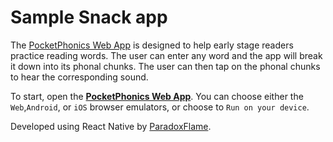 # Sample Snack app

The [PocketPhonics Web App](https://snack.expo.dev/@paradoxflame/pocketphonics) is designed to help early stage readers practice reading words. The user can enter any word and the app will break it down into its phonal chunks. The user can then tap on the phonal chunks to hear the corresponding sound.

To start, open the **[PocketPhonics Web App](https://snack.expo.dev/@paradoxflame/pocketphonics)**. You can choose either the `Web`,`Android`, or `iOS` browser emulators, or choose to `Run on your device`. 

Developed using React Native by [ParadoxFlame](https://github.com/ParadoxFlame). 

